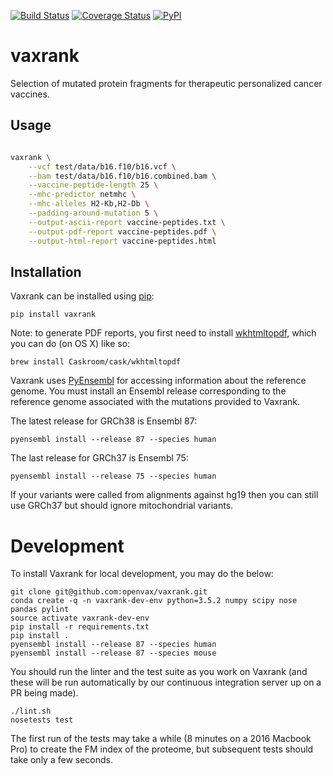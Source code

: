 [![Build Status](https://travis-ci.org/openvax/vaxrank.svg?branch=master)](https://travis-ci.org/openvax/vaxrank) [![Coverage Status](https://coveralls.io/repos/github/openvax/vaxrank/badge.svg?branch=master)](https://coveralls.io/github/openvax/vaxrank?branch=master)
<a href="https://pypi.python.org/pypi/vaxrank/">
    <img src="https://img.shields.io/pypi/v/vaxrank.svg?maxAge=1000" alt="PyPI" />
</a>
# vaxrank

Selection of mutated protein fragments for therapeutic personalized cancer vaccines.

## Usage

```sh

vaxrank \
    --vcf test/data/b16.f10/b16.vcf \
    --bam test/data/b16.f10/b16.combined.bam \
    --vaccine-peptide-length 25 \
    --mhc-predictor netmhc \
    --mhc-alleles H2-Kb,H2-Db \
    --padding-around-mutation 5 \
    --output-ascii-report vaccine-peptides.txt \
    --output-pdf-report vaccine-peptides.pdf \
    --output-html-report vaccine-peptides.html
```

## Installation

Vaxrank can be installed using [pip](https://packaging.python.org/installing/#use-pip-for-installing):

```
pip install vaxrank
```

Note: to generate PDF reports, you first need to install [wkhtmltopdf](http://wkhtmltopdf.org/), which you can do (on OS X) like so:

```
brew install Caskroom/cask/wkhtmltopdf
```

Vaxrank uses [PyEnsembl](https://github.com/openvax/pyensembl) for accessing information about the reference genome. You must install an Ensembl release corresponding to the reference genome associated with the mutations provided to Vaxrank.

The latest release for GRCh38 is Ensembl 87:
```
pyensembl install --release 87 --species human
```

The last release for GRCh37 is Ensembl 75:
```
pyensembl install --release 75 --species human
```

If your variants were called from alignments against hg19 then you can still use GRCh37 but should ignore mitochondrial variants.

# Development

To install Vaxrank for local development, you may do the below:

```
git clone git@github.com:openvax/vaxrank.git
conda create -q -n vaxrank-dev-env python=3.5.2 numpy scipy nose pandas pylint
source activate vaxrank-dev-env
pip install -r requirements.txt
pip install .
pyensembl install --release 87 --species human
pyensembl install --release 87 --species mouse
```

You should run the linter and the test suite as you work on Vaxrank (and these will be run automatically by our continuous integration server up on a PR being made).

```
./lint.sh
nosetests test
```

The first run of the tests may take a while (8 minutes on a 2016 Macbook Pro) to create the FM index of the proteome, but subsequent tests should take only a few seconds.
